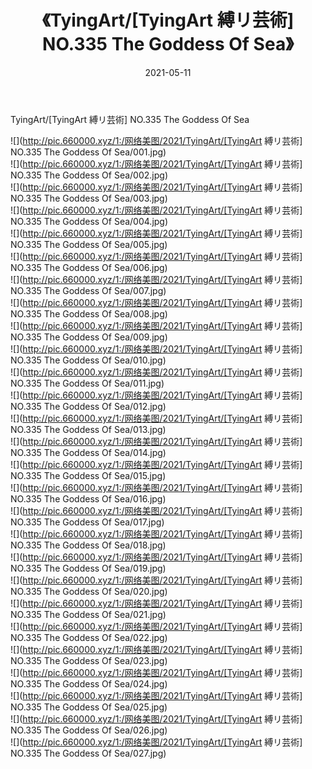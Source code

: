 ﻿---
layout: post
title:  《TyingArt/[TyingArt 縛リ芸術] NO.335 The Goddess Of Sea》
date:   2021-05-11
img: http://pic.660000.xyz/1:/网络美图/2021/TyingArt/[TyingArt 縛リ芸術] NO.335 The Goddess Of Sea/000.jpg
categories: [美女, 清纯, 唯美]
---

TyingArt/[TyingArt 縛リ芸術] NO.335 The Goddess Of Sea

 ![](http://pic.660000.xyz/1:/网络美图/2021/TyingArt/[TyingArt 縛リ芸術] NO.335 The Goddess Of Sea/001.jpg) <br>![](http://pic.660000.xyz/1:/网络美图/2021/TyingArt/[TyingArt 縛リ芸術] NO.335 The Goddess Of Sea/002.jpg) <br>![](http://pic.660000.xyz/1:/网络美图/2021/TyingArt/[TyingArt 縛リ芸術] NO.335 The Goddess Of Sea/003.jpg) <br>![](http://pic.660000.xyz/1:/网络美图/2021/TyingArt/[TyingArt 縛リ芸術] NO.335 The Goddess Of Sea/004.jpg) <br>![](http://pic.660000.xyz/1:/网络美图/2021/TyingArt/[TyingArt 縛リ芸術] NO.335 The Goddess Of Sea/005.jpg) <br>![](http://pic.660000.xyz/1:/网络美图/2021/TyingArt/[TyingArt 縛リ芸術] NO.335 The Goddess Of Sea/006.jpg) <br>![](http://pic.660000.xyz/1:/网络美图/2021/TyingArt/[TyingArt 縛リ芸術] NO.335 The Goddess Of Sea/007.jpg) <br>![](http://pic.660000.xyz/1:/网络美图/2021/TyingArt/[TyingArt 縛リ芸術] NO.335 The Goddess Of Sea/008.jpg) <br>![](http://pic.660000.xyz/1:/网络美图/2021/TyingArt/[TyingArt 縛リ芸術] NO.335 The Goddess Of Sea/009.jpg) <br>![](http://pic.660000.xyz/1:/网络美图/2021/TyingArt/[TyingArt 縛リ芸術] NO.335 The Goddess Of Sea/010.jpg) <br>![](http://pic.660000.xyz/1:/网络美图/2021/TyingArt/[TyingArt 縛リ芸術] NO.335 The Goddess Of Sea/011.jpg) <br>![](http://pic.660000.xyz/1:/网络美图/2021/TyingArt/[TyingArt 縛リ芸術] NO.335 The Goddess Of Sea/012.jpg) <br>![](http://pic.660000.xyz/1:/网络美图/2021/TyingArt/[TyingArt 縛リ芸術] NO.335 The Goddess Of Sea/013.jpg) <br>![](http://pic.660000.xyz/1:/网络美图/2021/TyingArt/[TyingArt 縛リ芸術] NO.335 The Goddess Of Sea/014.jpg) <br>![](http://pic.660000.xyz/1:/网络美图/2021/TyingArt/[TyingArt 縛リ芸術] NO.335 The Goddess Of Sea/015.jpg) <br>![](http://pic.660000.xyz/1:/网络美图/2021/TyingArt/[TyingArt 縛リ芸術] NO.335 The Goddess Of Sea/016.jpg) <br>![](http://pic.660000.xyz/1:/网络美图/2021/TyingArt/[TyingArt 縛リ芸術] NO.335 The Goddess Of Sea/017.jpg) <br>![](http://pic.660000.xyz/1:/网络美图/2021/TyingArt/[TyingArt 縛リ芸術] NO.335 The Goddess Of Sea/018.jpg) <br>![](http://pic.660000.xyz/1:/网络美图/2021/TyingArt/[TyingArt 縛リ芸術] NO.335 The Goddess Of Sea/019.jpg) <br>![](http://pic.660000.xyz/1:/网络美图/2021/TyingArt/[TyingArt 縛リ芸術] NO.335 The Goddess Of Sea/020.jpg) <br>![](http://pic.660000.xyz/1:/网络美图/2021/TyingArt/[TyingArt 縛リ芸術] NO.335 The Goddess Of Sea/021.jpg) <br>![](http://pic.660000.xyz/1:/网络美图/2021/TyingArt/[TyingArt 縛リ芸術] NO.335 The Goddess Of Sea/022.jpg) <br>![](http://pic.660000.xyz/1:/网络美图/2021/TyingArt/[TyingArt 縛リ芸術] NO.335 The Goddess Of Sea/023.jpg) <br>![](http://pic.660000.xyz/1:/网络美图/2021/TyingArt/[TyingArt 縛リ芸術] NO.335 The Goddess Of Sea/024.jpg) <br>![](http://pic.660000.xyz/1:/网络美图/2021/TyingArt/[TyingArt 縛リ芸術] NO.335 The Goddess Of Sea/025.jpg) <br>![](http://pic.660000.xyz/1:/网络美图/2021/TyingArt/[TyingArt 縛リ芸術] NO.335 The Goddess Of Sea/026.jpg) <br>![](http://pic.660000.xyz/1:/网络美图/2021/TyingArt/[TyingArt 縛リ芸術] NO.335 The Goddess Of Sea/027.jpg) <br>